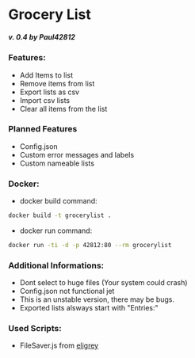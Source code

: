 # Grocery List
##### v. 0.4 by Paul42812

### Features:
* Add Items to list 
* Remove items from list
* Export lists as csv
* Import csv lists
* Clear all items from the list

### Planned Features
* Config.json
* Custom error messages and labels
* Custom nameable lists 


<!--
###Configuration
* settings.json
	* labels:
		* title: Title of the page
		* settings_title: Title of configuration box
		* list
			* empty: Title of the empty listbox
			* items : Title of listbox with items
		* buttons
			* add_item: add item button
			* imp_list: import list button
			* exp_list: export list button
			* clear: clear button
	* valid_file: 
		* max_size: Max file size for import
	* errors:
		* file_upload:
			* too_large: too large file is selected
			* wrong_format: selected file has the wrong format
			* no_sellection: No file is selected 
		* add_itmes:
			* empty: The textbox is empty
			* alredy_there: The item is alredy in the list
-->

### Docker:
* docker build command: 
```bash
docker build -t grocerylist .
```

* docker run command: 
```bash 
docker run -ti -d -p 42812:80 --rm grocerylist
```

### Additional Informations:
* Dont select to huge files (Your system could crash)
* Config.json not functional jet
* This is an unstable version, there may be bugs.
* Exported lists alsways start with "Entries:"

### Used Scripts:
* FileSaver.js from [eligrey](https://github.com/eligrey/FileSaver.js)

